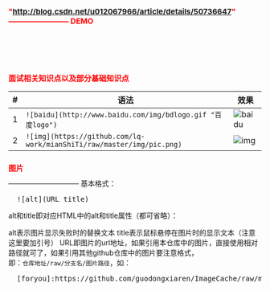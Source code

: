"http://blog.csdn.net/u012067966/article/details/50736647"
————————
DEMO
===========================
<pre>
  <code>
    <style>
      h1{
        font-size:15px;
        color:#f00;
      }
    </style>
  </code>
</pre>  
<h1>面试相关知识点以及部分基础知识点</h1>

|#|语法|效果|
|---|---|----
|1|`![baidu](http://www.baidu.com/img/bdlogo.gif "百度logo")`|![baidu](http://www.baidu.com/img/bdlogo.gif "百度logo")
|2|`![img](https://github.com/lq-work/mianShiTi/raw/master/img/pic.png)`|![img](https://github.com/lq-work/mianShiTi/raw/master/img/pic.png "面试题图片")
###
<h1>图片</h1>
——————————
基本格式：

<pre>
  ![alt](URL title)
</pre>
alt和title即对应HTML中的alt和title属性（都可省略）：

  alt表示图片显示失败时的替换文本
  title表示鼠标悬停在图片时的显示文本（注意这里要加引号）
URL即图片的url地址，如果引用本仓库中的图片，直接使用相对路径就可了，如果引用其他github仓库中的图片要注意格式，<br/>
即：`仓库地址/raw/分支名/图片路径`，如：
<pre>
  [foryou]:https://github.com/guodongxiaren/ImageCache/raw/master/Logo/foryou.gif
</pre>


